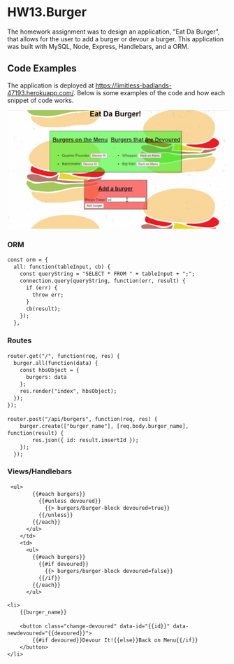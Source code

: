 # HW13.Burger

The homework assignment was to design an application, "Eat Da Burger", that allows for the user to add a burger or devour a burger.  This application was built with MySQL, Node, Express, Handlebars, and a ORM.


## Code Examples

The application is deployed at https://limitless-badlands-47193.herokuapp.com/.  Below is some examples of the code and how each snippet of code works.

![Heroku](/public/assets/img/appExample.gif)


### ORM


```
const orm = {
  all: function(tableInput, cb) {
    const queryString = "SELECT * FROM " + tableInput + ";";
    connection.query(queryString, function(err, result) {
      if (err) {
        throw err;
      }
      cb(result);
    });
  },
```

### Routes


```
router.get("/", function(req, res) {
  burger.all(function(data) {
    const hbsObject = {
      burgers: data
    };
    res.render("index", hbsObject);
  });
});

router.post("/api/burgers", function(req, res) {
    burger.create(["burger_name"], [req.body.burger_name], function(result) {
        res.json({ id: result.insertId });
    });
  });

```

### Views/Handlebars


```
 <ul>
        {{#each burgers}}
          {{#unless devoured}}
            {{> burgers/burger-block devoured=true}}
          {{/unless}}
        {{/each}}
      </ul>
    </td>
    <td>
      <ul>
        {{#each burgers}}
          {{#if devoured}}
            {{> burgers/burger-block devoured=false}}
          {{/if}}
        {{/each}}
      </ul>
```

```
<li>
	{{burger_name}}

	<button class="change-devoured" data-id="{{id}}" data-newdevoured="{{devoured}}">
		{{#if devoured}}Devour It!{{else}}Back on Menu{{/if}}
	</button>
</li>
```